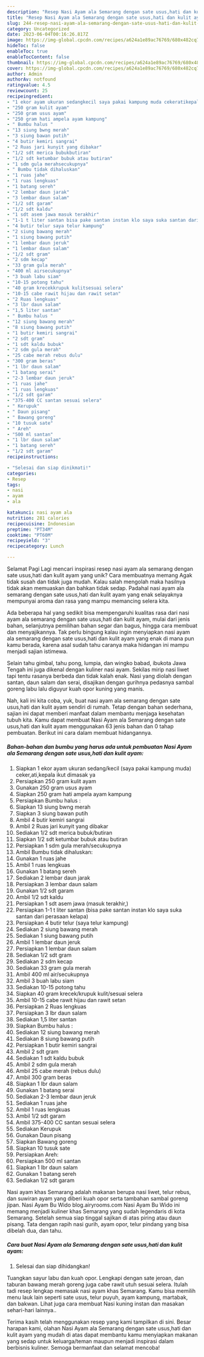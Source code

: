 ```yaml
---
description: "Resep Nasi Ayam ala Semarang dengan sate usus,hati dan kulit ayam yang Lezat, Enak"
title: "Resep Nasi Ayam ala Semarang dengan sate usus,hati dan kulit ayam yang Lezat, Enak"
slug: 244-resep-nasi-ayam-ala-semarang-dengan-sate-usus-hati-dan-kulit-ayam-yang-lezat-enak
category: Uncategorized
date: 2023-06-04T00:16:26.817Z
image: https://img-global.cpcdn.com/recipes/a624a1e89ac76769/680x482cq70/nasi-ayam-ala-semarang-dengan-sate-usushati-dan-kulit-ayam-foto-resep-utama.jpg
hideToc: false
enableToc: true
enableTocContent: false
thumbnail: https://img-global.cpcdn.com/recipes/a624a1e89ac76769/680x482cq70/nasi-ayam-ala-semarang-dengan-sate-usushati-dan-kulit-ayam-foto-resep-utama.jpg
cover: https://img-global.cpcdn.com/recipes/a624a1e89ac76769/680x482cq70/nasi-ayam-ala-semarang-dengan-sate-usushati-dan-kulit-ayam-foto-resep-utama.jpg
author: Admin
authorAv: notfound
ratingvalue: 4.5
reviewcount: 25
recipeingredient:
- "1 ekor ayam ukuran sedangkecil saya pakai kampung muda cekeratikepala ikut dimasak ya"
- "250 gram kulit ayam"
- "250 gram usus ayam"
- "250 gram hati ampela ayam kampung"
- " Bumbu halus "
- "13 siung bwng merah"
- "3 siung bawan putih"
- "4 butir kemiri sangrai"
- "2 Ruas jari kunyit yang dibakar"
- "1/2 sdt merica bubukbutiran"
- "1/2 sdt ketumbar bubuk atau butiran"
- "1 sdm gula merahsecukupnya"
- " Bumbu tidak dihaluskan"
- "1 ruas jahe"
- "1 ruas lengkuas"
- "1 batang sereh"
- "2 lembar daun jarak"
- "3 lembar daun salam"
- "1/2 sdt garam"
- "1/2 sdt kaldu"
- "1 sdt asem jawa masuk terakhir"
- "1-1 t liter santan bisa pake santan instan klo saya suka santan dari perasaan kelapa"
- "4 butir telur saya telur kampung"
- "2 siung bawang merah"
- "1 siung bawang putih"
- "1 lembar daun jeruk"
- "1 lembar daun salam"
- "1/2 sdt gram"
- "2 sdm kecap"
- "33 gram gula merah"
- "400 ml airsecukupnya"
- "3 buah labu siam"
- "10-15 potong tahu"
- "40 gram krecekkrupuk kulitsesuai selera"
- "10-15 cabe rawit hijau dan rawit setan"
- "2 Ruas lengkuas"
- "3 lbr daun salam"
- "1,5 liter santan"
- " Bumbu halus "
- "12 siung bawang merah"
- "8 siung bawang putih"
- "1 butir kemiri sangrai"
- "2 sdt gram"
- "1 sdt kaldu bubuk"
- "2 sdm gula merah"
- "25 cabe merah rebus dulu"
- "300 gram beras"
- "1 lbr daun salam"
- "1 batang serai"
- "2-3 lembar daun jeruk"
- "1 ruas jahe"
- "1 ruas lengkuas"
- "1/2 sdt garam"
- "375-400 CC santan sesuai selera"
- " Kerupuk"
- " Daun pisang"
- " Bawang goreng"
- "10 tusuk sate"
- " Areh"
- "500 ml santan"
- "1 lbr daun salam"
- "1 batang sereh"
- "1/2 sdt garam"
recipeinstructions:

- "Selesai dan siap dinikmati!"
categories:
- Resep
tags:
- nasi
- ayam
- ala

katakunci: nasi ayam ala 
nutrition: 281 calories
recipecuisine: Indonesian
preptime: "PT34M"
cooktime: "PT60M"
recipeyield: "3"
recipecategory: Lunch

---
```



Selamat Pagi Lagi mencari inspirasi resep nasi ayam ala semarang dengan sate usus,hati dan kulit ayam yang unik? Cara membuatnya memang Agak tidak susah dan tidak juga mudah. Kalau salah mengolah maka hasilnya tidak akan memuaskan dan bahkan tidak sedap. Padahal nasi ayam ala semarang dengan sate usus,hati dan kulit ayam yang enak selayaknya mempunyai aroma dan rasa yang mampu memancing selera kita.


Ada beberapa hal yang sedikit bisa mempengaruhi kualitas rasa dari nasi ayam ala semarang dengan sate usus,hati dan kulit ayam, mulai dari jenis bahan, selanjutnya pemilihan bahan segar dan bagus, hingga cara membuat dan menyajikannya. Tak perlu bingung kalau ingin menyiapkan nasi ayam ala semarang dengan sate usus,hati dan kulit ayam yang enak di mana pun kamu berada, karena asal sudah tahu caranya maka hidangan ini mampu menjadi sajian istimewa.

Selain tahu gimbal, tahu pong, lumpia, dan wingko babad, ibukota Jawa Tengah ini juga dikenal dengan kuliner nasi ayam. Sekilas mirip nasi liwet tapi tentu rasanya berbeda dan tidak kalah enak. Nasi yang diolah dengan santan, daun salam dan serai, disajikan dengan gurihnya pedasnya sambal goreng labu lalu diguyur kuah opor kuning yang manis.


Nah, kali ini kita coba, yuk, buat nasi ayam ala semarang dengan sate usus,hati dan kulit ayam sendiri di rumah. Tetap dengan bahan sederhana, sajian ini dapat memberi manfaat dalam membantu menjaga kesehatan tubuh kita. Kamu dapat membuat Nasi Ayam ala Semarang dengan sate usus,hati dan kulit ayam menggunakan 63 jenis bahan dan 0 tahap pembuatan. Berikut ini cara dalam membuat hidangannya.

<!--inarticleads1-->

##### Bahan-bahan dan bumbu yang harus ada untuk pembuatan Nasi Ayam ala Semarang dengan sate usus,hati dan kulit ayam:

1. Siapkan 1 ekor ayam ukuran sedang/kecil (saya pakai kampung muda) ceker,ati,kepala ikut dimasak ya
1. Persiapkan 250 gram kulit ayam
1. Gunakan 250 gram usus ayam
1. Siapkan 250 gram hati ampela ayam kampung
1. Persiapkan  Bumbu halus :
1. Siapkan 13 siung bwng merah
1. Siapkan 3 siung bawan putih
1. Ambil 4 butir kemiri sangrai
1. Ambil 2 Ruas jari kunyit yang dibakar
1. Sediakan 1/2 sdt merica bubuk/butiran
1. Siapkan 1/2 sdt ketumbar bubuk atau butiran
1. Persiapkan 1 sdm gula merah/secukupnya
1. Ambil  Bumbu tidak dihaluskan:
1. Gunakan 1 ruas jahe
1. Ambil 1 ruas lengkuas
1. Gunakan 1 batang sereh
1. Sediakan 2 lembar daun jarak
1. Persiapkan 3 lembar daun salam
1. Gunakan 1/2 sdt garam
1. Ambil 1/2 sdt kaldu
1. Persiapkan 1 sdt asem jawa (masuk terakhir,)
1. Persiapkan 1-1 t liter santan (bisa pake santan instan klo saya suka santan dari perasaan kelapa)
1. Persiapkan 4 butir telur (saya telur kampung)
1. Sediakan 2 siung bawang merah
1. Sediakan 1 siung bawang putih
1. Ambil 1 lembar daun jeruk
1. Persiapkan 1 lembar daun salam
1. Sediakan 1/2 sdt gram
1. Sediakan 2 sdm kecap
1. Sediakan 33 gram gula merah
1. Ambil 400 ml air/secukupnya
1. Ambil 3 buah labu siam
1. Sediakan 10-15 potong tahu
1. Siapkan 40 gram krecek/krupuk kulit/sesuai selera
1. Ambil 10-15 cabe rawit hijau dan rawit setan
1. Persiapkan 2 Ruas lengkuas
1. Persiapkan 3 lbr daun salam
1. Sediakan 1,5 liter santan
1. Siapkan  Bumbu halus :
1. Sediakan 12 siung bawang merah
1. Sediakan 8 siung bawang putih
1. Persiapkan 1 butir kemiri sangrai
1. Ambil 2 sdt gram
1. Sediakan 1 sdt kaldu bubuk
1. Ambil 2 sdm gula merah
1. Ambil 25 cabe merah (rebus dulu)
1. Ambil 300 gram beras
1. Siapkan 1 lbr daun salam
1. Gunakan 1 batang serai
1. Sediakan 2-3 lembar daun jeruk
1. Sediakan 1 ruas jahe
1. Ambil 1 ruas lengkuas
1. Ambil 1/2 sdt garam
1. Ambil 375-400 CC santan sesuai selera
1. Sediakan  Kerupuk
1. Gunakan  Daun pisang
1. Siapkan  Bawang goreng
1. Siapkan 10 tusuk sate
1. Persiapkan  Areh:
1. Persiapkan 500 ml santan
1. Siapkan 1 lbr daun salam
1. Gunakan 1 batang sereh
1. Sediakan 1/2 sdt garam


Nasi ayam khas Semarang adalah makanan berupa nasi liwet, telur rebus, dan suwiran ayam yang diberi kuah opor serta tambahan sambal goreng jipan. Nasi Ayam Bu Wido blog.airyrooms.com Nasi Ayam Bu Wido ini memang menjadi kuliner khas Semarang yang sudah legendaris di kota Semarang. Setelah semua siap tinggal sajikan di atas piring atau daun pisang. Tata dengan rapih nasi gurih, ayam opor, telur pindang yang bisa dibelah dua, dan tahu. 

<!--inarticleads2-->

##### Cara buat Nasi Ayam ala Semarang dengan sate usus,hati dan kulit ayam:


1. Selesai dan siap dihidangkan!

Tuangkan sayur labu dan kuah opor. Lengkapi dengan sate jeroan, dan taburan bawang merah goreng juga cabe rawit utuh sesuai selera. Itulah tadi resep lengkap memasak nasi ayam khas Semarang. Kamu bisa memilih menu lauk lain seperti sate usus, telur puyuh, ayam kampung, martabak, dan bakwan. Lihat juga cara membuat Nasi kuning instan dan masakan sehari-hari lainnya.. 

Terima kasih telah menggunakan resep yang kami tampilkan di sini. Besar harapan kami, olahan Nasi Ayam ala Semarang dengan sate usus,hati dan kulit ayam yang mudah di atas dapat membantu kamu menyiapkan makanan yang sedap untuk keluarga/teman maupun menjadi inspirasi dalam berbisnis kuliner. Semoga bermanfaat dan selamat mencoba!
